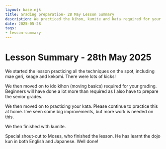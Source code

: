 ```yaml
---
layout: base.njk
title: Grading preparation- 28 May Lesson Summary
description: We practiced the kihon, kumite and kata required for your upcoming kyu grading
date: 2025-05-28
tags:
- lesson-summary
---
```

# Lesson Summary - 28th May 2025

We started the lesson practicing all the techniques on the spot, including mae geri, keage and kekomi. There were lots of kicks!

We then moved on to ido kihon (moving basics) required for your grading. Beginners will have done a lot more than required as I also have to prepare the senior grades.

We then moved on to practicing your kata. Please continue to practice this at home. I've seen some big improvements, but more work is needed on this.

We then finished with kumite.

Special shout-out to Moses, who finished the lesson. He has learnt the dojo kun in both English and Japanese. Well done!
